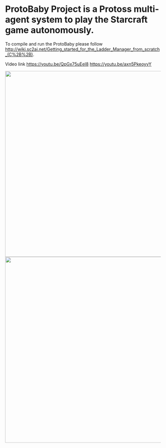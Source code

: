 # ProtoBaby Project is a Protoss multi-agent system to play the Starcraft game autonomously.

To compile and run the ProtoBaby please follow http://wiki.sc2ai.net/Getting_started_for_the_Ladder_Manager_from_scratch_(C%2B%2B).

Video link
https://youtu.be/QpGx75uEeI8 
https://youtu.be/axn5PkeoyvY 


<img src="https://user-images.githubusercontent.com/40067462/167208560-7417ee39-dee2-4ba2-8bf5-95b83243deaa.png" width="600"> <img src="https://user-images.githubusercontent.com/40067462/167208563-5ca3856c-66e4-4753-8f9e-0ffd33b0fdb7.png" width="600"> 
